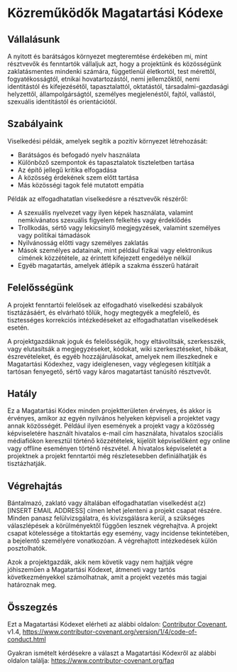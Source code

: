 
# Közreműködők Magatartási Kódexe

## Vállalásunk

A nyitott és barátságos környezet megteremtése érdekében mi, mint résztvevők és fenntartók vállaljuk azt, hogy a projektünk és közösségünk zaklatásmentes mindenki számára, függetlenül életkortól, test mérettől, fogyatékosságtól, etnikai hovatartozástól, nemi jellemzőktől, nemi identitástól és kifejezésétől, tapasztalattól, oktatástól, társadalmi-gazdasági helyzettől, állampolgárságtól, személyes
megjelenéstől, fajtól, vallástól, szexuális identitástól és orientációtól.

## Szabályaink

Viselkedési példák, amelyek segítik a pozitív környezet létrehozását:

* Barátságos és befogadó nyelv használata
* Különböző szempontok és tapasztalatok tiszteletben tartása
* Az építő jellegű kritika elfogadása
* A közösség érdekének szem előtt tartása
* Más közösségi tagok felé mutatott empátia

Példák az elfogadhatatlan viselkedésre a résztvevők részéről:

* A szexuális nyelvezet vagy ilyen képek használata, valamint nemkívánatos szexuális figyelem felkeltés vagy érdeklődés
* Trollkodás, sértő vagy lekicsinylő megjegyzések, valamint személyes vagy politikai támadások
* Nyilvánosság előtti vagy személyes zaklatás
* Mások személyes adatainak, mint például fizikai vagy elektronikus címének közzététele, az érintett kifejezett engedélye nélkül
* Egyéb magatartás, amelyek átlépik a szakma ésszerű határait

## Felelősségünk

A projekt fenntartói felelősek az elfogadható viselkedési szabályok tisztázásáért, és elvárható tőlük, hogy megtegyék a megfelelő, és tisztességes korrekciós intézkedéseket az elfogadhatatlan viselkedések esetén.

A projektgazdáknak joguk és felelősségük, hogy eltávolítsák, szerkesszék, vagy elutasítsák a megjegyzéseket, kódokat, wiki szerkesztéseket, hibákat, észrevételeket, és egyéb hozzájárulásokat, amelyek nem illeszkednek e Magatartási Kódexhez, vagy ideiglenesen, vagy véglegesen kitiltják a tartósan fenyegető, sértő vagy káros magatartást tanúsító résztvevőt.

## Hatály

Ez a Magatartási Kódex minden projektterületen érvényes, és akkor is érvényes, amikor az egyén nyilvános helyeken képviseli a projektet vagy annak közösségét. Például ilyen események a projekt vagy a közösség képviseletére használt hivatalos e-mail cím használata, hivatalos szociális médiafiókon keresztül történő közzétételek, kijelölt képviselőként egy online vagy offline eseményen történő részvétel. A hivatalos képviseletét a projektnek a projekt fenntartói még részletesebben definiálhatják és tisztázhatják.

## Végrehajtás

Bántalmazó, zaklató vagy általában elfogadhatatlan viselkedést a(z) [INSERT EMAIL ADDRESS] címen lehet jelenteni a projekt csapat részére. Minden panasz felülvizsgálatra, és kivizsgálásra kerül, a szükséges válaszlépések a körülményektől függően lesznek végrehajtva. A projekt csapat kötelessége a titoktartás egy esemény, vagy incidense tekintetében, a bejelentő személyére vonatkozóan. A végrehajtott intézkedések külön posztolhatók.

Azok a projektgazdák, akik nem követik vagy nem hajtják végre jóhiszeműen a Magatartási Kódexet, átmeneti vagy tartós következményekkel számolhatnak, amit a projekt vezetés más tagjai határoznak meg.

## Összegzés

Ezt a Magatartási Kódexet elérheti az alábbi oldalon: [Contributor Covenant][homepage], v1.4, https://www.contributor-covenant.org/version/1/4/code-of-conduct.html

[homepage]: https://www.contributor-covenant.org

Gyakran ismételt kérdésekre a választ a Magatartási Kódexről az alábbi oldalon találja: https://www.contributor-covenant.org/faq
